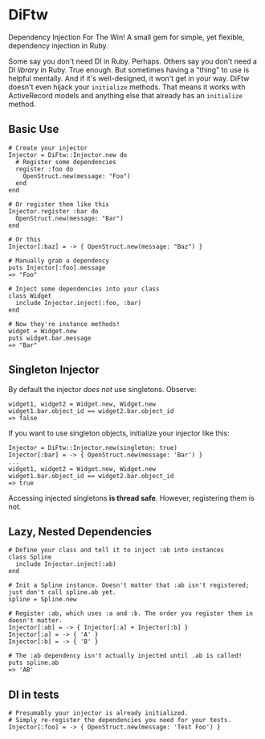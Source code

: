 # DiFtw

Dependency Injection For The Win! A small gem for simple, yet flexible, dependency injection in Ruby.

Some say you don't need DI in Ruby. Perhaps. Others say you don't need a DI *library* in Ruby. True enough. But sometimes having a "thing" to use is helpful mentally. And if it's well-designed, it won't get in your way. DiFtw doesn't even hijack your `initialize` methods. That means it works with ActiveRecord models and anything else that already has an `initialize` method.

## Basic Use

    # Create your injector
    Injector = DiFtw::Injector.new do
      # Register some dependencies
      register :foo do
        OpenStruct.new(message: "Foo")
      end
    end

    # Or register them like this
    Injector.register :bar do
      OpenStruct.new(message: "Bar")
    end

    # Or this
    Injector[:baz] = -> { OpenStruct.new(message: "Baz") }

    # Manually grab a dependency
    puts Injector[:foo].message
    => "Foo"

    # Inject some dependencies into your class
    class Widget
      include Injector.inject(:foo, :bar)
    end

    # Now they're instance methods!
    widget = Widget.new
    puts widget.bar.message
    => "Bar"

## Singleton Injector

By default the injector *does not* use singletons. Observe:

    widget1, widget2 = Widget.new, Widget.new
    widget1.bar.object_id == widget2.bar.object_id
    => false

If you want to use singleton objects, initialize your injector like this:

    Injector = DiFtw::Injector.new(singleton: true)
    Injector[:bar] = -> { OpenStruct.new(message: 'Bar') }
    ...
    widget1, widget2 = Widget.new, Widget.new
    widget1.bar.object_id == widget2.bar.object_id
    => true

Accessing injected singletons **is thread safe**. However, registering them is not.

## Lazy, Nested Dependencies

    # Define your class and tell it to inject :ab into instances
    class Spline
      include Injector.inject(:ab)
    end
    
    # Init a Spline instance. Doesn't matter that :ab isn't registered; just don't call spline.ab yet.
    spline = Spline.new

    # Register :ab, which uses :a and :b. The order you register them in doesn't matter.
    Injector[:ab] = -> { Injector[:a] + Injector[:b] }
    Injector[:a] = -> { 'A' }
    Injector[:b] = -> { 'B' }

    # The :ab dependency isn't actually injected until .ab is called!
    puts spline.ab
    => 'AB'
## DI in tests

    # Presumably your injector is already initialized.
    # Simply re-register the dependencies you need for your tests.
    Injector[:foo] = -> { OpenStruct.new(message: 'Test Foo') }
